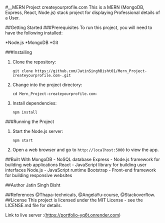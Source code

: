 #__MERN Project createyourprofile.com
This is a MERN (MongoDB, Express, React, Node.js) stack project for displaying Professional details of a User.

##Getting Started
###Prerequisites
To run this project, you will need to have the following installed:

*Node.js
*MongoDB
*Git

###Installing
1. Clone the repository:
   ```
   git clone https://github.com/JatinSinghBisht01/Mern_Project-createyourprofile.com-.git
   ```
2. Change into the project directory:
   ```
   cd Mern_Project-createyourprofile.com-
   ```
3. Install dependencies:
   ```
   npm install
   ```
   
###Running the Project
1. Start the Node.js server:
   ```
   npm start
   ```
2. Open a web browser and go to 
   `http://localhost:5000` to view the app.
   
##Built With
MongoDB - NoSQL database
Express - Node.js framework for building web applications
React - JavaScript library for building user interfaces
Node.js - JavaScript runtime
Bootstrap - Front-end framework for building responsive websites

##Author
Jatin Singh Bisht

##References
@Thapa-technicals, @AngelaYu-course, @Stackoverflow.
##License
This project is licensed under the MIT License - see the LICENSE.md file for details.

Link to live server :(https://portfolio-yq6t.onrender.com)
